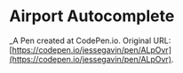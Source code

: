 # Airport Autocomplete
 _A Pen created at CodePen.io. Original URL: [https://codepen.io/jessegavin/pen/ALpOvr](https://codepen.io/jessegavin/pen/ALpOvr).

 
